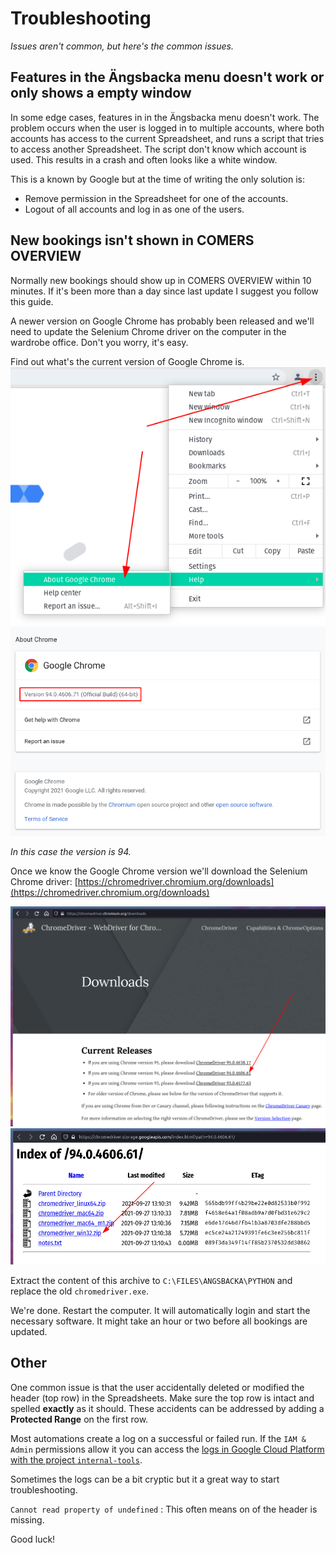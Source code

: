 # Troubleshooting
_Issues aren't common, but here's the common issues._

## Features in the Ängsbacka menu doesn't work or only shows a empty window
In some edge cases, features in in the Ängsbacka menu doesn't work.
The problem occurs when the user is logged in to multiple accounts, where both accounts has access to the current Spreadsheet, and runs a script that tries to access another Spreadsheet.
The script don't know which account is used. This results in a crash and often looks like a white window.

This is a known by Google but at the time of writing the only solution is:

* Remove permission in the Spreadsheet for one of the accounts.
* Logout of all accounts and log in as one of the users.

## New bookings isn't shown in COMERS OVERVIEW
Normally new bookings should show up in COMERS OVERVIEW within 10 minutes. If it's been more than a day since last update I suggest you follow this guide.

A newer version on Google Chrome has probably been released and we'll need to update the Selenium Chrome driver on the computer in the wardrobe office. Don't you worry, it's easy.

Find out what's the current version of Google Chrome is.
![img](images/troubleshoot-01.png)
![img](images/troubleshoot-02.png)

_In this case the version is 94._

Once we know the Google Chrome version we'll download the Selenium Chrome driver:
[https://chromedriver.chromium.org/downloads](https://chromedriver.chromium.org/downloads)

![img](images/troubleshoot-03.png)
![img](images/troubleshoot-04.png)

Extract the content of this archive to `C:\FILES\ANGSBACKA\PYTHON` and replace the old `chromedriver.exe`.

We're done. Restart the computer. It will automatically login and start the necessary software.
It might take an hour or two before all bookings are updated.

## Other
One common issue is that the user accidentally deleted or modified the header (top row) in the Spreadsheets. Make sure the top row is intact and spelled **exactly** as it should. These accidents can be addressed by adding a **Protected Range** on the first row.

Most automations create a log on a successful or failed run. 
If the `IAM & Admin` permissions allow it you can access the [logs in Google Cloud Platform with the project `internal-tools`](https://console.cloud.google.com/logs/viewer?project=internal-tools-250408&organizationId=500938257644&minLogLevel=0&expandAll=false&timestamp=2021-10-12T07:37:40.013000000Z&customFacets=&limitCustomFacetWidth=false&interval=PT1H&resource=app_script_function&dateRangeUnbound=both&scrollTimestamp=2021-10-12T07:09:46.652000000Z).

Sometimes the logs can be a bit cryptic but it a great way to start troubleshooting.

`Cannot read property of undefined`
: This often means on of the header is missing.

Good luck!
